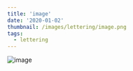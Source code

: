 ```yaml
---
title: 'image'
date: '2020-01-02'
thumbnail: /images/lettering/image.png
tags:
  - lettering
---
```


![image](/images/lettering/image.png)
